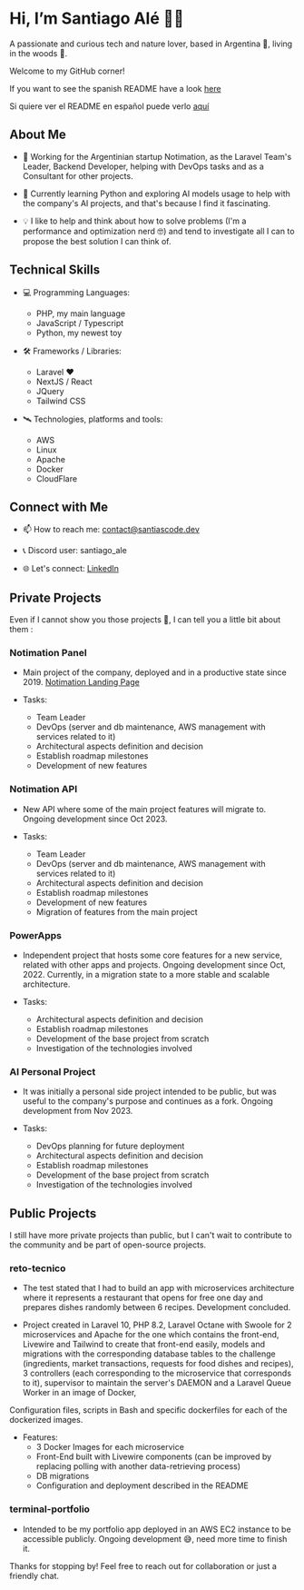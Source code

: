 <!---
SantiAsCode/SantiAsCode is a ✨ special ✨ repository because its `README.md` (this file) appears on your GitHub profile.
You can click the Preview link to take a look at your changes.
--->

# Hi, I’m Santiago Alé 👋😁

A passionate and curious tech and nature lover, based in Argentina 🧉, living in the woods 🌲.

Welcome to my GitHub corner!

If you want to see the spanish README have a look [here](./README.es.md)

Si quiere ver el README en español puede verlo [aquí](./README.es.md)

## About Me

- 🦾 Working for the Argentinian startup Notimation, as the Laravel Team's Leader, Backend Developer, helping with DevOps tasks and as a Consultant for other projects.

- 🌱 Currently learning Python and exploring AI models usage to help with the company's AI projects, and that's because I find it fascinating.

- 💡 I like to help and think about how to solve problems (I'm a performance and optimization nerd 🤓) and tend to investigate all I can to propose the best solution I can think of.

## Technical Skills

- 💻 Programming Languages:
  - PHP, my main language
  - JavaScript / Typescript
  - Python, my newest toy

- 🛠️ Frameworks / Libraries:
  - Laravel ❤️
  - NextJS / React
  - JQuery
  - Tailwind CSS

- 🛰️ Technologies, platforms and tools:
  - AWS
  - Linux
  - Apache
  - Docker
  - CloudFlare

## Connect with Me

- 📫 How to reach me: contact@santiascode.dev

- 📞 Discord user: santiago_ale

- 🌐 Let's connect: [LinkedIn](https://www.linkedin.com/in/santiagoascode/)

## Private Projects

Even if I cannot show you those projects 🙌, I can tell you a little bit about them :

### Notimation Panel

- Main project of the company, deployed and in a productive state since 2019. [Notimation Landing Page](https://notimation.com/en)

- Tasks:
  - Team Leader
  - DevOps (server and db maintenance, AWS management with services related to it)
  - Architectural aspects definition and decision
  - Establish roadmap milestones
  - Development of new features

### Notimation API

- New API where some of the main project features will migrate to. Ongoing development since Oct 2023.

- Tasks:
  - Team Leader
  - DevOps (server and db maintenance, AWS management with services related to it)
  - Architectural aspects definition and decision
  - Establish roadmap milestones
  - Development of new features
  - Migration of features from the main project

### PowerApps

- Independent project that hosts some core features for a new service, related with other apps and projects. Ongoing development since Oct, 2022. Currently, in a migration state to a more stable and scalable architecture.

- Tasks:
  - Architectural aspects definition and decision
  - Establish roadmap milestones
  - Development of the base project from scratch
  - Investigation of the technologies involved

### AI Personal Project

- It was initially a personal side project intended to be public, but was useful to the company's purpose and continues as a fork. Ongoing development from Nov 2023.

- Tasks:
  - DevOps planning for future deployment
  - Architectural aspects definition and decision
  - Establish roadmap milestones
  - Development of the base project from scratch
  - Investigation of the technologies involved

## Public Projects

I still have more private projects than public, but I can't wait to contribute to the community and be part of open-source projects.

### reto-tecnico

- The test stated that I had to build an app with microservices architecture where it represents a restaurant that opens for free one day and prepares dishes randomly between 6 recipes. Development concluded.

- Project created in Laravel 10, PHP 8.2, Laravel Octane with Swoole for 2 microservices and Apache for the one which contains the front-end, Livewire and Tailwind to create that front-end easily, models and migrations with the corresponding database tables to the challenge (ingredients, market transactions, requests for food dishes and recipes), 3 controllers (each corresponding to the microservice that corresponds to it), supervisor to maintain the server's DAEMON and a Laravel Queue Worker in an image of Docker,

Configuration files, scripts in Bash and specific dockerfiles for each of the dockerized images.

- Features:
  - 3 Docker Images for each microservice
  - Front-End built with Livewire components (can be improved by replacing polling with another data-retrieving process)
  - DB migrations
  - Configuration and deployment described in the README

### terminal-portfolio

- Intended to be my portfolio app deployed in an AWS EC2 instance to be accessible publicly. Ongoing development 😅, need more time to finish it.

Thanks for stopping by! Feel free to reach out for collaboration or just a friendly chat.